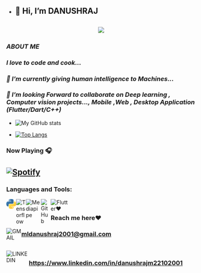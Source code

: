 - <h2><b>👋 Hi, I’m DANUSHRAJ</b><h2>
<p align="center"><img src="https://user-images.githubusercontent.com/60309916/172863575-0264594b-dd40-4ea9-aa0a-72153f2e1120.png"></p>
  
<h3><i>ABOUT ME</i></h3>
<h3><i>I love to code and cook...</i></h3>
<h3><i>🌱 I’m currently giving human intelligence to Machines...</i></h3>
<h3><i>💞️ I’m looking Forward to collaborate on Deep learning , Computer vision projects..., Mobile ,Web , Desktop Application (Flutter/Dart/C++) </i></h3>
  
- ![My GitHub stats](https://github-readme-stats.vercel.app/api?username=DANUSHRAJ&show_icons=true&theme=synthwave)


- [![Top Langs](https://github-readme-stats.vercel.app/api/top-langs/?username=DANUSHRAJ&layout=compact)](https://github.com/DANUSHRAJ/github-readme-stats)

### Now Playing 🎧

[![Spotify](https://github-readme-remake.vercel.app/api/spotify)](https://open.spotify.com/user/31csjrelntmtqaaicl33joppg7qa)
<br/>
---
### Languages and Tools:

<a href="https://www.python.org" target="_blank"> <img align="left" alt="Python" width="26px" src="https://github.com/Aakarsh-B/trying-repos/blob/master/python-5.svg?raw=true"/> </a>
<a href="https://www.tensorflow.org/" target="_blank"> <img align="left" alt="Tensorflow" width="26px" src="https://avatars.githubusercontent.com/u/15658638?s=200&v=4"/> </a>

<a href="https://www.mediapipe.org/" target="_blank"> <img align="left" alt="Mediapipe" width="40px" src="https://www.programmersought.com/images/674/206708ddc32e63b4f2a8da26e99d34f2.png"/> </a>
<img align="left" alt="GitHub" width="26px" src="https://cdn.icon-icons.com/icons2/2351/PNG/512/logo_github_icon_143196.png" />
  <img align="left" alt="Flutter❤️" width="50px" src="https://storage.googleapis.com/cms-storage-bucket/ec64036b4eacc9f3fd73.svg" />
<br />

### Reach me here❤
<img align="left" alt="GMAIL" width="40px" src="https://cdn.icon-icons.com/icons2/652/PNG/512/gmail_icon-icons.com_59877.png"/><H3><b>mldanushraj2001@gmail.com</b></H3>
<br>
<a href="https://www.linkedin.com/in/danushrajm22102001" target="_blank"> <img align="left" alt="LINKEDIN" width="60px" src="https://e7.pngegg.com/pngimages/323/768/png-clipart-linked-in-icon-linkedin-logo-icons-logos-emojis-tech-companies.png"/> </a><h3><b>https://www.linkedin.com/in/danushrajm22102001</b><h3>
<br>

<!---
DANUSHRAJ/DANUSHRAJ is a ✨ special ✨ repository because its `README.md` (this file) appears on your GitHub profile.
You can click the Preview link to take a look at your changes.❤️
--->
